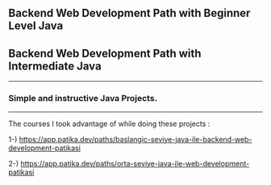 ## Backend Web Development Path with Beginner Level Java
## Backend Web Development Path with Intermediate Java
---------------------------------------------------------

### Simple and instructive Java Projects.
---------------------------------------------------------
The courses I took advantage of while doing these projects :

1-) https://app.patika.dev/paths/baslangic-seviye-java-ile-backend-web-development-patikasi

2-) https://app.patika.dev/paths/orta-seviye-java-ile-web-development-patikasi
